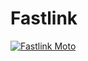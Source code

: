 # Fastlink

[![Fastlink Moto](https://user-images.githubusercontent.com/41629832/226182058-7845161f-8235-4069-bb1f-9e9d461456ee.png)](https://www.fast-link.com)


